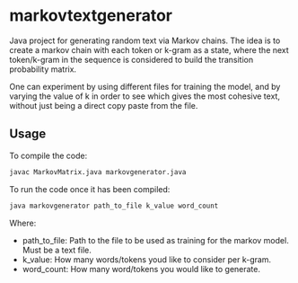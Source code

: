 # markovtextgenerator

Java project for generating random text via Markov chains. The idea is to create a markov chain with each token or k-gram as a state, where  the next token/k-gram in the sequence is considered to build the transition probability matrix. 

One can experiment by using different files for training the model, and by varying the value of k in order to see which gives the most cohesive text, without just being a direct copy paste from the file.

## Usage

To compile the code: 
```bash
javac MarkovMatrix.java markovgenerator.java
```

To run the code once it has been compiled: 
```bash
java markovgenerator path_to_file k_value word_count
```
Where:
- path_to_file: Path to the file to be used as training for the markov model. Must be a text file. 
- k_value: How many words/tokens youd like to consider per k-gram.
- word_count: How many word/tokens you would like to generate.